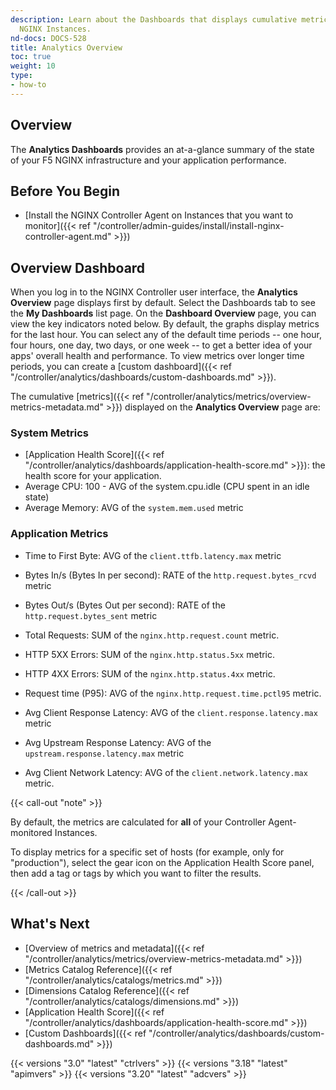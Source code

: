 ```yaml
---
description: Learn about the Dashboards that displays cumulative metrics for your
  NGINX Instances.
nd-docs: DOCS-528
title: Analytics Overview
toc: true
weight: 10
type:
- how-to
---
```


## Overview

The **Analytics Dashboards** provides an at-a-glance summary of the state of your F5 NGINX infrastructure and your application performance.

## Before You Begin

- [Install the NGINX Controller Agent on Instances that you want to monitor]({{< ref "/controller/admin-guides/install/install-nginx-controller-agent.md" >}})

## Overview Dashboard

When you log in to the NGINX Controller user interface, the **Analytics Overview** page displays first by default. Select the Dashboards tab to see the **My Dashboards** list page. On the **Dashboard Overview** page, you can view the key indicators noted below. By default, the graphs display metrics for the last hour. You can select any of the default time periods -- one hour, four hours, one day, two days, or one week -- to get a better idea of your apps' overall health and performance. To view metrics over longer time periods, you can create a [custom dashboard]({{< ref "/controller/analytics/dashboards/custom-dashboards.md" >}}).

The cumulative [metrics]({{< ref "/controller/analytics/metrics/overview-metrics-metadata.md" >}}) displayed on the **Analytics Overview** page are:

### System Metrics

- [Application Health Score]({{< ref "/controller/analytics/dashboards/application-health-score.md" >}}): the health score for your application.
- Average CPU: 100 - AVG of the system.cpu.idle (CPU spent in an idle state)
- Average Memory: AVG of the `system.mem.used` metric

### Application Metrics

- Time to First Byte: AVG of the `client.ttfb.latency.max` metric
- Bytes In/s (Bytes In per second): RATE of the `http.request.bytes_rcvd` metric
- Bytes Out/s (Bytes Out per second): RATE of the `http.request.bytes_sent` metric

- Total Requests: SUM of the `nginx.http.request.count` metric.
- HTTP 5XX Errors: SUM of the `nginx.http.status.5xx` metric.
- HTTP 4XX Errors: SUM of the `nginx.http.status.4xx` metric.
- Request time (P95): AVG of the `nginx.http.request.time.pctl95` metric.

- Avg Client Response Latency: AVG of the `client.response.latency.max` metric
- Avg Upstream Response Latency: AVG of the `upstream.response.latency.max` metric
- Avg Client Network Latency: AVG of the `client.network.latency.max` metric.

{{< call-out "note" >}}

By default, the metrics are calculated for **all** of your Controller Agent-monitored Instances.

To display metrics for a specific set of hosts (for example, only for "production"), select the gear icon on the Application Health Score panel, then add a tag or tags by which you want to filter the results.

{{< /call-out >}}

## What's Next

- [Overview of metrics and metadata]({{< ref "/controller/analytics/metrics/overview-metrics-metadata.md" >}})
- [Metrics Catalog Reference]({{< ref "/controller/analytics/catalogs/metrics.md" >}})
- [Dimensions Catalog Reference]({{< ref "/controller/analytics/catalogs/dimensions.md" >}})
- [Application Health Score]({{< ref "/controller/analytics/dashboards/application-health-score.md" >}})
- [Custom Dashboards]({{< ref "/controller/analytics/dashboards/custom-dashboards.md" >}})

{{< versions "3.0" "latest" "ctrlvers" >}}
{{< versions "3.18" "latest" "apimvers" >}}
{{< versions "3.20" "latest" "adcvers" >}}
